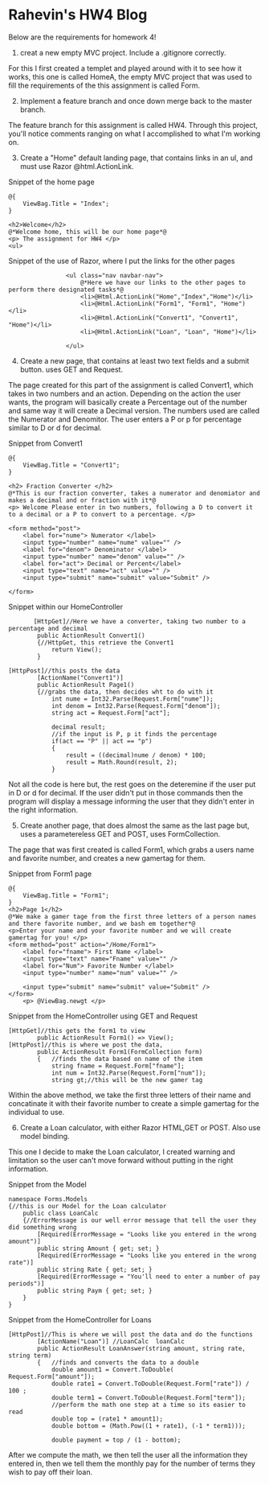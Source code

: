 # Rahevin's HW4 Blog

Below are the requirements for homework 4!

1) creat a new empty MVC project. Include a .gitignore correctly.

For this I first created a templet and played around with it to see how it works,
this one is called HomeA, the empty MVC project that was used to fill the requirements
of the this assignment is called Form.

2) Implement a feature branch and once down merge back to the master branch.

The feature branch for this assignment is called HW4. Through this project, you'll notice comments ranging on what I accomplished to what I'm working on.

3) Create a "Home" default landing page, that contains links in an ul, and must use Razor @html.ActionLink. 

Snippet of the home page
```
@{
    ViewBag.Title = "Index";
}

<h2>Welcome</h2>
@*Welcome home, this will be our home page*@
<p> The assignment for HW4 </p>
<ul>
```

Snippet of the use of Razor, where I put the links for the other pages
```
                <ul class="nav navbar-nav">
                    @*Here we have our links to the other pages to perform there designated tasks*@
                    <li>@Html.ActionLink("Home","Index","Home")</li>
                    <li>@Html.ActionLink("Form1", "Form1", "Home")</li>
                    <li>@Html.ActionLink("Convert1", "Convert1", "Home")</li>
                    <li>@Html.ActionLink("Loan", "Loan", "Home")</li>
                    
                </ul>
```

4) Create a new page, that contains at least two text fields and a submit button. uses GET and Request. 

The page created for this part of the assignment is called Convert1, which takes in two numbers and an action. Depending on the action the user wants, the program will basically create a Percentage out of the number and same way it will create a Decimal version. The numbers used are called the Numerator and Denomitor. The user enters a P or p for percentage similar to D or d for decimal. 

Snippet from Convert1
```
@{
    ViewBag.Title = "Convert1";
}

<h2> Fraction Converter </h2>
@*This is our fraction converter, takes a numerator and denomiator and 
makes a decimal and or fraction with it*@
<p> Welcome Please enter in two numbers, following a D to convert it to a decimal or a P to convert to a percentage. </p>

<form method="post">
    <label for="nume"> Numerator </label>
    <input type="number" name="nume" value="" />
    <label for="denom"> Denominator </label>
    <input type="number" name="denom" value="" />
    <label for="act"> Decimal or Percent</label>
    <input type="text" name="act" value="" />
    <input type="submit" name="submit" value="Submit" />

</form>
```

Snippet within our HomeController
```
       [HttpGet]//Here we have a converter, taking two number to a percentage and decimal
        public ActionResult Convert1()
        {//HttpGet, this retrieve the Convert1
            return View();
        }

[HttpPost]//this posts the data
        [ActionName("Convert1")]
        public ActionResult Page1()
        {//grabs the data, then decides wht to do with it
            int nume = Int32.Parse(Request.Form["nume"]);
            int denom = Int32.Parse(Request.Form["denom"]);
            string act = Request.Form["act"];

            decimal result;
            //if the input is P, p it finds the percentage
            if(act == "P" || act == "p")
            {
                result = ((decimal)nume / denom) * 100;
                result = Math.Round(result, 2);
            }
```
Not all the code is here but, the rest goes on the deteremine if the user put in D or d for decimal. If the user didn't put in those commands then the program will display a message informing the user that they didn't enter in the right information.

5) Create another page, that does almost the same as the last page but, uses a parametereless GET and POST, uses FormCollection.

The page that was first created is called Form1, which grabs a users name and favorite number, and creates a new gamertag for them.

Snippet from Form1 page
```
@{
    ViewBag.Title = "Form1";
}
<h2>Page 1</h2>
@*We make a gamer tage from the first three letters of a person names
and there favorite number, and we bash em together*@
<p>Enter your name and your favorite number and we will create gamertag for you! </p>
<form method="post" action="/Home/Form1">
    <label for="fname"> First Name </label>
    <input type="text" name="Fname" value="" />
    <label for="Num"> Favorite Number </label>
    <input type="number" name="num" value="" />

    <input type="submit" name="submit" value="Submit" />
</form>
    <p> @ViewBag.newgt </p>
```
Snippet from the HomeController using GET and Request
```
[HttpGet]//this gets the form1 to view
        public ActionResult Form1() => View();
[HttpPost]//this is where we post the data,   
        public ActionResult Form1(FormCollection form)
        {   //finds the data based on name of the item
            string fname = Request.Form["fname"];
            int num = Int32.Parse(Request.Form["num"]);
            string gt;//this will be the new gamer tag
```
Within the above method, we take the first three letters of their name and concatinate it with their favorite number to create a simple gamertag for the individual to use.

6) Create a Loan calculator, with either Razor HTML,GET or POST. Also use model binding.

This one I decide to make the Loan calculator, I created warning and limitation so the user can't move forward without putting in the right information.

Snippet from the Model
```
namespace Forms.Models
{//this is our Model for the Loan calculator
    public class LoanCalc
    {//ErrorMessage is our well error message that tell the user they did something wrong
        [Required(ErrorMessage = "Looks like you entered in the wrong amount")]
        public string Amount { get; set; }
        [Required(ErrorMessage = "Looks like you entered in the wrong rate")]
        public string Rate { get; set; }
        [Required(ErrorMessage = "You'll need to enter a number of pay periods")]
        public string Paym { get; set; }
    }
}
```
Snippet from the HomeController for Loans
```
[HttpPost]//This is where we will post the data and do the functions
        [ActionName("Loan")] //LoanCalc  loanCalc
        public ActionResult LoanAnswer(string amount, string rate, string term)
        {   //finds and converts the data to a double
            double amount1 = Convert.ToDouble( Request.Form["amount"]);
            double rate1 = Convert.ToDouble(Request.Form["rate"]) / 100 ;
            double term1 = Convert.ToDouble(Request.Form["term"]);
            //perform the math one step at a time so its easier to read
            double top = (rate1 * amount1);
            double bottom = (Math.Pow((1 + rate1), (-1 * term1)));

            double payment = top / (1 - bottom);
```
After we compute the math, we then tell the user all the information they entered in, then we tell them the monthly pay for the number of terms they wish to pay off their loan. 